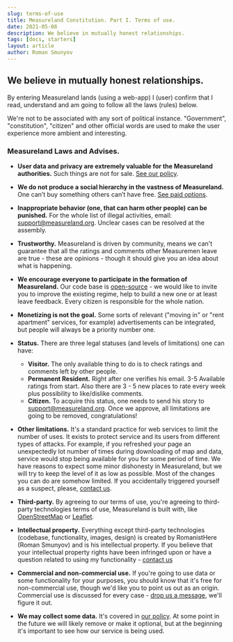```yaml
---
slug: terms-of-use
title: Measureland Constitution. Part I. Terms of use.
date: 2021-05-08
description: We believe in mutually honest relationships.
tags: [docs, starters]
layout: article
author: Roman Smunyov
---
```


## We believe in mutually honest relationships.
By entering Measureland lands (using a web-app) I (user) confirm that I read, understand and am going to follow all the laws (rules) below.

We're not to be associated with any sort of political instance. "Government", "constitution", "citizen" and other official words are used to make the user experience more ambient and interesting.

### Measureland Laws and Advises.
- **User data and privacy are extremely valuable for the Measureland authorities.** Such things are not for sale. <a href="../policy/" class="article__link">See our policy</a>.
- **We do not produce a social hierarchy in the vastness of Measureland.** One can’t buy something others can’t have free. <a href="../paid-options/" class="article__link">See paid options</a>.
- **Inappropriate behavior (one, that can harm other people) can be punished.** For the whole list of illegal activities, email: <a href="mailto:support@measureland.org" class="article__link">support@measureland.org</a>. Unclear cases can be resolved at the assembly.
- **Trustworthy.** Measureland is driven by community, means we can't guarantee that all the ratings and comments other Measuremen leave are true - these are opinions - though it should give you an idea about what is happening.
- **We encourage everyone to participate in the formation of Measureland.** Our code base is <a href="https://github.com/RomanistHere/Measureland" class="article__link" target="_blank" rel="noopener">open-source</a> - we would like to invite you to improve the existing regime, help to build a new one or at least leave feedback. Every citizen is responsible for the whole nation.
- **Monetizing is not the goal.** Some sorts of relevant ("moving in" or "rent apartment" services, for example) advertisements can be integrated, but people will always be a priority number one.
- **Status.** There are three legal statuses (and levels of limitations) one can have:

    - **Visitor.** The only available thing to do is to check ratings and comments left by other people.
    - **Permanent Resident.** Right after one verifies his email. 3-5 Available ratings from start. Also there are 3 - 5 new places to rate every week plus possibility to like/dislike comments.
    - **Citizen.** To acquire this status, one needs to send his story to <a href="mailto:support@measureland.org" class="article__link">support@measureland.org</a>. Once we approve, all limitations are going to be removed, congratulations!
- **Other limitations.** It's a standard practice for web services to limit the number of uses. It exists to protect service and its users from different types of attacks. For example, if you refreshed your page an unexpectedly lot number of times during downloading of map and data, service would stop being available for you for some period of time. We have reasons to expect some minor dishonesty in Measureland, but we will try to keep the level of it as low as possible. Most of the changes you can do are somehow limited. If you accidentally triggered yourself as a suspect, please, <a href="mailto:support@measureland.org" class="article__link">contact us</a>.
- **Third-party.** By agreeing to our terms of use, you're agreeing to third-party technologies terms of use, Measureland is built with, like <a href="https://www.openstreetmap.org/" class="article__link" target="_blank" rel="noopener">OpenStreetMap</a> or <a href="https://leafletjs.com/" class="article__link" target="_blank">Leaflet</a>.
- **Intellectual property.** Everything except third-party technologies (codebase, functionality, images, design) is created by RomanistHere (Roman Smunyov) and is his intellectual property. If you believe that your intellectual property rights have been infringed upon or have a question related to using my functionality - <a href="mailto:support@measureland.org" class="article__link">contact us</a>
- **Commercial and non-commercial use.** If you're going to use data or some functionality for your purposes, you should know that it's free for non-commercial use, though we'd like you to point us out as an origin. Commercial use is discussed for every case - <a href="mailto:support@measureland.org" class="article__link">drop us a message</a>, we'll figure it out.
- **We may collect some data.** It's covered in <a href="../policy/" class="article__link">our policy</a>. At some point in the future we will likely remove or make it optional, but at the beginning it's important to see how our service is being used.
